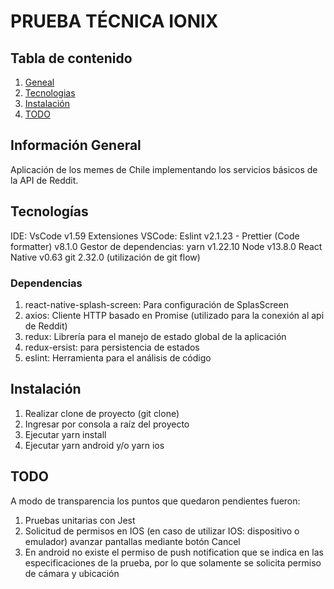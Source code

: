 # PRUEBA TÉCNICA IONIX

## Tabla de contenido

1. [Geneal](#General)
2. [Tecnologias](#Tecnologias)
3. [Instalación](#Instalación)
4. [TODO](#todo)

## Información General

Aplicación de los memes de Chile implementando los servicios básicos de la API de Reddit.

## Tecnologías

IDE: VsCode v1.59
Extensiones VSCode: Eslint v2.1.23 - Prettier (Code formatter) v8.1.0
Gestor de dependencias: yarn v1.22.10
Node v13.8.0
React Native v0.63
git 2.32.0 (utilización de git flow)

### Dependencias

1. react-native-splash-screen: Para configuración de SplasScreen
2. axios: Cliente HTTP basado en Promise (utilizado para la conexión al api de Reddit)
3. redux: Librería para el manejo de estado global de la aplicación
4. redux-ersist: para persistencia de estados
5. eslint: Herramienta para el análisis de código

## Instalación

1. Realizar clone de proyecto (git clone)
2. Ingresar por consola a raíz del proyecto
3. Ejecutar yarn install
4. Ejecutar yarn android y/o yarn ios

## TODO

A modo de transparencia los puntos que quedaron pendientes fueron:

1. Pruebas unitarias con Jest
2. Solicitud de permisos en IOS (en caso de utilizar IOS: dispositivo o emulador) avanzar pantallas mediante botón Cancel
3. En android no existe el permiso de push notification que se indica en las especificaciones de la prueba, por lo que
   solamente se solicita permiso de cámara y ubicación
